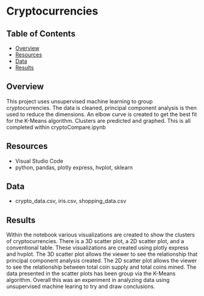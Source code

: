 # Cryptocurrencies

## Table of Contents 
  - [Overview](#overview)
  - [Resources](#resources)
  - [Data](#data)
  - [Results](#results)
  
## Overview
This project uses unsupervised machine learning to group cryptocurrencies. The data is cleaned, principal component analysis is then used to reduce the dimensions. An elbow curve is created to get the best fit for the K-Means algorithm. Clusters are predicted and graphed. This is all completed within cryptoCompare.ipynb

## Resources
 - Visual Studio Code
 - python, pandas, plotly express, hvplot, sklearn

## Data
- crypto_data.csv, iris.csv, shopping_data.csv

## Results
Within the notebook various visualizations are created to show the clusters of cryptocurrencies. There is a 3D scatter plot, a 2D scatter plot, and a conventional table. These visualizations are created using plotly express and hvplot. The 3D scatter plot allows the viewer to see the relationship that principal component analysis created. The 2D scatter plot allows the viewer to see the relationship between total coin supply and total coins mined. The data presented in the scatter plots has been group via the K-Means algorithm. Overall this was an experiment in analyzing data using unsupervised machine learing to try and draw conclusions. 

